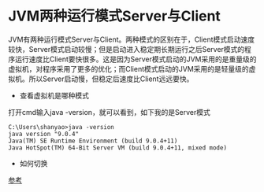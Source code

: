# JVM两种运行模式Server与Client

JVM有两种运行模式Server与Client。两种模式的区别在于，Client模式启动速度较快，Server模式启动较慢；但是启动进入稳定期长期运行之后Server模式的程序运行速度比Client要快很多。这是因为Server模式启动的JVM采用的是重量级的虚拟机，对程序采用了更多的优化；而Client模式启动的JVM采用的是轻量级的虚拟机。所以Server启动慢，但稳定后速度比Client远远要快。

* 查看虚拟机是哪种模式

打开cmd输入java -version，就可以看到，如下我的是Server模式

	C:\Users\shanyao>java -version
	java version "9.0.4"
	Java(TM) SE Runtime Environment (build 9.0.4+11)
	Java HotSpot(TM) 64-Bit Server VM (build 9.0.4+11, mixed mode)


* 如何切换

[参考](https://www.cnblogs.com/wxw7blog/p/7221756.html)